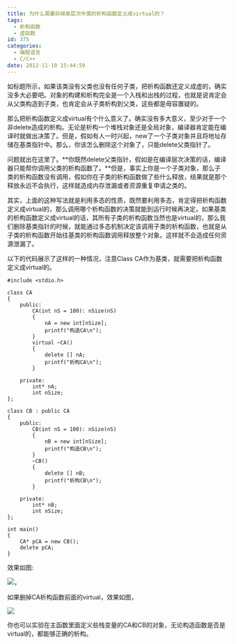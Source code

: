 ```yaml
---
title: 为什么需要将继承层次中类的析构函数定义成virtual的？
tags:
  - 析构函数
  - 虚函数
id: 375
categories:
  - 编程语言
  - C/C++
date: 2012-11-10 15:44:59
---
```


如标题所示，如果该类没有父类也没有任何子类，把析构函数还定义成虚的，确实没多大必要吧。对象的构建和析构完全是一个入栈和出栈的过程，也就是说肯定会从父类构造到子类，也肯定会从子类析构到父类，这些都是毋容置疑的。

那么把析构函数定义成virtual有个什么意义了。确实没有多大意义，至少对于一个非delete造成的析构。无论是析构一个堆栈对象还是全局对象，编译器肯定能在编译时就做出决策了。但是，假如有人一时兴起，new了一个子类对象并且将地址存储在基类指针中。那么，你该怎么删除这个对象了，只能delete父类指针了。

问题就出在这里了。**你既然delete父类指针，假如是在编译层次决策的话，编译器只能帮你调用父类的析构函数了。**但是，事实上你是一个子类对象，那么子类的析构函数没有调用，假如你在子类的析构函数做了些什么释放，结果就是那个释放永远不会执行，这样就造成内存泄漏或者资源重复申请之类的。

其实，上面的这种写法就是利用多态的性质，既然要利用多态，肯定得把析构函数定义成virtual的，那么调用哪个析构函数的决策就能到运行时候再决定。如果基类的析构函数定义成virtual的话，其所有子类的析构函数当然也是virtual的，那么我们删除基类指针的时候，就能通过多态机制决定该调用子类的析构函数，也就是从子类的析构函数开始往基类的析构函数调用释放整个对象。这样就不会造成任何资源泄漏了。

以下的代码展示了这样的一种情况，注意Class CA作为基类，就需要把析构函数定义成virtual的。

``` stylus
#include <stdio.h>

class CA
{
    public:
        CA(int nS = 100): nSize(nS)
        {
            nA = new int[nSize];
            printf("构造CA\n");
        }
        virtual ~CA()
        {
            delete [] nA;
            printf("析构CA\n");
        }

    private:
        int* nA;
        int nSize;
};

class CB : public CA
{
    public:
        CB(int nS = 100): nSize(nS)
        {
            nB = new int[nSize];
            printf("构造CB\n");
        }
        ~CB()
        {
            delete [] nB;
            printf("析构CB\n");
        }

    private:
        int* nB;
        int nSize;
};

int main()
{
    CA* pCA = new CB();
    delete pCA;
}
```

效果如图:

![](https://c2.staticflickr.com/8/7152/27396027096_47abe363cc_o.png)，

如果删掉CA析构函数前面的virtual，效果如图，

![](https://c2.staticflickr.com/8/7672/27396028106_085b740b99_o.png)

你也可以实验在主函数里面定义些栈变量的CA和CB的对象，无论构造函数是否是virtual的，都能够正确的析构。